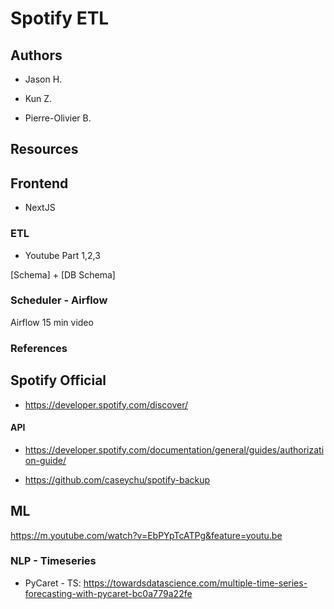 # Spotify ETL

## Authors

- Jason H.

- Kun Z.

- Pierre-Olivier B.

## Resources

## Frontend 

- NextJS

### ETL

- Youtube Part 1,2,3  

[Schema] + [DB Schema]

### Scheduler - Airflow

Airflow 15 min video

### References

## Spotify Official

- https://developer.spotify.com/discover/

#### API

- https://developer.spotify.com/documentation/general/guides/authorization-guide/

- https://github.com/caseychu/spotify-backup 

## ML

https://m.youtube.com/watch?v=EbPYpTcATPg&feature=youtu.be

### NLP - Timeseries 

- PyCaret - TS: https://towardsdatascience.com/multiple-time-series-forecasting-with-pycaret-bc0a779a22fe
